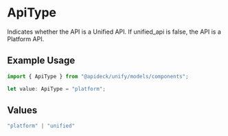 # ApiType

Indicates whether the API is a Unified API. If unified_api is false, the API is a Platform API.

## Example Usage

```typescript
import { ApiType } from "@apideck/unify/models/components";

let value: ApiType = "platform";
```

## Values

```typescript
"platform" | "unified"
```